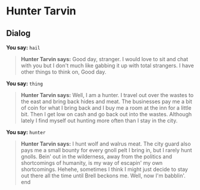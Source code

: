 # Hunter Tarvin
## Dialog

**You say:** `hail`



>**Hunter Tarvin says:** Good day, stranger. I would love to sit and chat with you but I don't much like gabbing it up with total strangers. I have other things to think on, Good day.

**You say:** `thing`



>**Hunter Tarvin says:** Well, I am a hunter. I travel out over the wastes to the east and bring back hides and meat. The businesses pay me a bit of coin for what I bring back and I buy me a room at the inn for a little bit. Then I get low on cash and go back out into the wastes. Although lately I find myself out hunting more often than I stay in the city.

**You say:** `hunter`



>**Hunter Tarvin says:** I hunt wolf and walrus meat. The city guard also pays me a small bounty for every gnoll pelt I bring in, but I rarely hunt gnolls. Bein' out in the wilderness, away from the politics and shortcomings of humanity, is my way of escapin' my own shortcomings. Hehehe, sometimes I think I might just decide to stay out there all the time until Brell beckons me. Well, now I'm babblin'.
end
